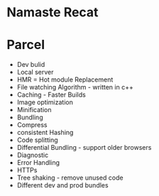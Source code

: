 # Namaste Recat 


# Parcel
- Dev bulid
- Local server
- HMR = Hot module Replacement
- File watching Algorithm - written in c++
- Caching - Faster Builds
- Image optimization
- Minification 
- Bundling
- Compress
- consistent Hashing
- Code splitting
- Differential Bundling - support older browsers
- Diagnostic
- Error Handling
- HTTPs
- Tree shaking - remove unused code 
- Different dev and prod bundles




